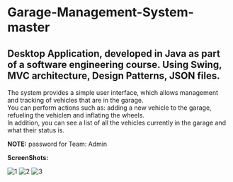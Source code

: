 # Garage-Management-System-master
## Desktop Application, developed in Java as part of a software engineering course. Using Swing,  MVC architecture, Design Patterns, JSON files.

The system provides a simple user interface, which allows management and tracking of vehicles that are in the garage.<br>
You can perform actions such as: adding a new vehicle to the garage, refueling the vehicleת and inflating the wheels.<br>
In addition, you can see a list of all the vehicles currently in the garage and what their status is.

**NOTE:** password for Team: Admin <br/>

**ScreenShots:**

![1](https://user-images.githubusercontent.com/50596957/87464416-c208e180-c61b-11ea-93d4-fef09df80157.PNG)
![2](https://user-images.githubusercontent.com/50596957/87464418-c2a17800-c61b-11ea-861b-f48cfba8ff12.PNG)
![3](https://user-images.githubusercontent.com/50596957/87464420-c33a0e80-c61b-11ea-9398-1e6544c1a277.PNG)

